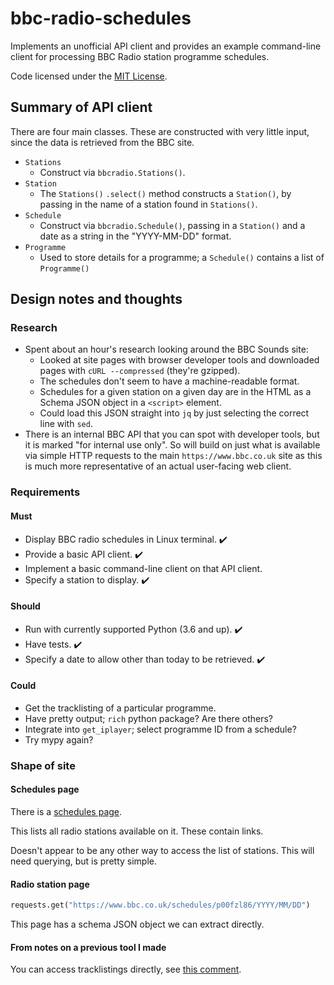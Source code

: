 # bbc-radio-schedules

Implements an unofficial API client and provides an example command-line
client for processing BBC Radio station programme schedules.

Code licensed under the [MIT License](LICENSE).

## Summary of API client

There are four main classes. These are constructed with very little
input, since the data is retrieved from the BBC site.

* `Stations`
  * Construct via `bbcradio.Stations()`.
* `Station`
  * The `Stations()` `.select()` method constructs a `Station()`, by
    passing in the name of a station found in `Stations()`.
* `Schedule`
  * Construct via `bbcradio.Schedule()`, passing in a `Station()` and a
    date as a string in the "YYYY-MM-DD" format.
* `Programme`
  * Used to store details for a programme; a `Schedule()` contains a
    list of `Programme()`

## Design notes and thoughts

### Research

* Spent about an hour's research looking around the BBC Sounds site:
  * Looked at site pages with browser developer tools and downloaded
    pages with `cURL --compressed` (they're gzipped).
  * The schedules don't seem to have a machine-readable format. 
  * Schedules for a given station on a given day are in the HTML as a
    Schema JSON object in a `<script>` element.
  * Could load this JSON straight into `jq` by just selecting the
    correct line with `sed`.
* There is an internal BBC API that you can spot with developer tools,
  but it is marked "for internal use only". So will build on just what
  is available via simple HTTP requests to the main
  `https://www.bbc.co.uk` site as this is much more representative of an
  actual user-facing web client.

### Requirements

#### Must
 
* Display BBC radio schedules in Linux terminal. :heavy_check_mark:
* Provide a basic API client. :heavy_check_mark:
* Implement a basic command-line client on that API client.
* Specify a station to display. :heavy_check_mark:

#### Should

* Run with currently supported Python (3.6 and up). :heavy_check_mark:
* Have tests. :heavy_check_mark:
* Specify a date to allow other than today to be retrieved. :heavy_check_mark:

#### Could

* Get the tracklisting of a particular programme.
* Have pretty output; `rich` python package? Are there others?
* Integrate into `get_iplayer`; select programme ID from a schedule?
* Try mypy again?

### Shape of site

#### Schedules page

There is a [schedules page](https://www.bbc.co.uk/sounds/schedules).

This lists all radio stations available on it. These contain links.

Doesn't appear to be any other way to access the list of stations. This
will need querying, but is pretty simple.

#### Radio station page

```python
requests.get("https://www.bbc.co.uk/schedules/p00fzl86/YYYY/MM/DD")
```

This page has a schema JSON object we can extract directly.

#### From notes on a previous tool I made

You can access tracklistings directly, see [this
comment](https://github.com/StevenMaude/bbc-radio-tracklisting-downloader/issues/31#issuecomment-500241711).
